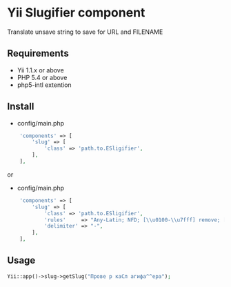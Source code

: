 # Yii Slugifier component
Translate unsave string to save for URL and FILENAME

## Requirements
* Yii 1.1.x or above
* PHP 5.4 or above
* php5-intl extention

## Install
* config/main.php
```php
	'components' => [
		'slug' => [
            'class' => 'path.to.ESligifier',
		],
	],
```
or
* config/main.php
```php
	'components' => [
		'slug' => [
            'class' => 'path.to.ESligifier',
			'rules'     => "Any-Latin; NFD; [\\u0100-\\u7fff] remove; [:Nonspacing Mark:] Remove; NFC; [:Punctuation:] Remove; Lower();",
			'delimiter' => "-",
		],
	],
```


## Usage
```php
Yii::app()->slug->getSlug("Прове р каСл агифа^^ера");
```

